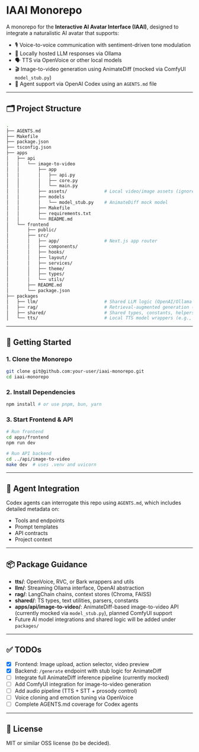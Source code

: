 # IAAI Monorepo

A monorepo for the **Interactive AI Avatar Interface (IAAI)**, designed to integrate a naturalistic AI avatar that supports:

* 🎙️ Voice-to-voice communication with sentiment-driven tone modulation
* 🧠 Locally hosted LLM responses via Ollama
* 🗣️ TTS via OpenVoice or other local models
* 🎬 Image-to-video generation using AnimateDiff (mocked via ComfyUI `model_stub.py`)
* 🤖 Agent support via OpenAI Codex using an `AGENTS.md` file

---

## 🗂 Project Structure

```bash
.
├── AGENTS.md
├── Makefile
├── package.json
├── tsconfig.json
├── apps
│   ├── api
│   │   └── image-to-video
│   │       ├── app
│   │       │   ├── api.py
│   │       │   ├── core.py
│   │       │   └── main.py
│   │       ├── assets/              # Local video/image assets (ignored by Git)
│   │       ├── models
│   │       │   └── model_stub.py    # AnimateDiff mock model
│   │       ├── Makefile
│   │       ├── requirements.txt
│   │       └── README.md
│   └── frontend
│       ├── public/
│       ├── src/
│       │   ├── app/                 # Next.js app router
│       │   ├── components/
│       │   ├── hooks/
│       │   ├── layout/
│       │   ├── services/
│       │   ├── theme/
│       │   ├── types/
│       │   └── utils/
│       ├── README.md
│       └── package.json
├── packages
│   ├── llm/                         # Shared LLM logic (OpenAI/Ollama abstraction)
│   ├── rag/                         # Retrieval-augmented generation (optional)
│   ├── shared/                      # Shared types, constants, helpers
│   └── tts/                         # Local TTS model wrappers (e.g., OpenVoice)
```

---

## 🚀 Getting Started

### 1. Clone the Monorepo

```bash
git clone git@github.com:your-user/iaai-monorepo.git
cd iaai-monorepo
```

### 2. Install Dependencies

```bash
npm install # or use pnpm, bun, yarn
```

### 3. Start Frontend & API

```bash
# Run frontend
cd apps/frontend
npm run dev

# Run API backend
cd ../api/image-to-video
make dev  # uses .venv and uvicorn
```

---

## 🤖 Agent Integration

Codex agents can interrogate this repo using `AGENTS.md`, which includes detailed metadata on:

* Tools and endpoints
* Prompt templates
* API contracts
* Project context

---

## 📦 Package Guidance

* **tts/**: OpenVoice, RVC, or Bark wrappers and utils
* **llm/**: Streaming Ollama interface, OpenAI abstraction
* **rag/**: LangChain chains, context stores (Chroma, FAISS)
* **shared/**: TS types, text utilities, parsers, constants
* **apps/api/image-to-video/**: AnimateDiff-based image-to-video API (currently mocked via `model_stub.py`), planned ComfyUI support
* Future AI model integrations and shared logic will be added under `packages/`

---

## ✅ TODOs

* [x] Frontend: Image upload, action selector, video preview
* [x] Backend: `/generate` endpoint with stub logic for AnimateDiff
* [ ] Integrate full AnimateDiff inference pipeline (currently mocked)
* [ ] Add ComfyUI integration for image-to-video generation
* [ ] Add audio pipeline (TTS + STT + prosody control)
* [ ] Voice cloning and emotion tuning via OpenVoice
* [ ] Complete AGENTS.md coverage for Codex agents

---

## 📄 License

MIT or similar OSS license (to be decided).
